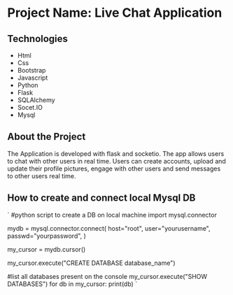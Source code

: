 # Project Name: Live Chat Application

## Technologies


- Html
- Css
- Bootstrap
- Javascript
- Python
- Flask
- SQLAlchemy
- Socet.IO
- Mysql


## About the Project
The Application is developed with flask and socketio. The app allows users to chat with other users in real time. Users can create accounts, upload and update their profile pictures, engage with other users and send messages to other users real time.



## How to create and connect local Mysql DB

` 
#python script to create a DB on local machine
import mysql.connector

mydb = mysql.connector.connect(
host="root",
user="yourusername",
passwd="yourpassword",
)


my_cursor = mydb.cursor()

my_cursor.execute("CREATE DATABASE database_name")

#list all databases present on the console
my_cursor.execute("SHOW DATABASES")
for db in my_cursor:
    print(db) 
`

